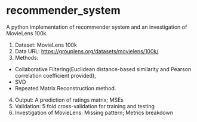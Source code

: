 # recommender_system
A python implementation of recommender system and an investigation of MovieLens 100k.

1. Dataset: MovieLens 100k
2. Data URL: https://grouplens.org/datasets/movielens/100k/
3. Methods:
- Collaborative Filtering(Euclidean distance-based similarity and Pearson correlation coefficient provided), 
- SVD
- Repeated Matrix Reconstruction method.
4. Output: A prediction of ratings matrix; MSEs
5. Validation: 5 fold cross-validation for training and testing
6. Investigation of MovieLens: Missing pattern; Metrics breakdown
